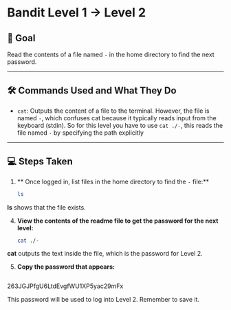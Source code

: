 
# Bandit Level 1 → Level 2

## 🎯 Goal
Read the contents of a file named `-` in the home directory to find the next password.


---

## 🛠️ Commands Used and What They Do

- `cat`: Outputs the content of a file to the terminal. However, the file is named `-`, which confuses cat because it typically reads input from the keyboard (stdin). 
So for this level you have to use `cat ./-`, this reads the file named `-` by specifying the path explicitly


---

## 💻 Steps Taken

1. ** Once logged in, list files in the home directory to find the `-` file:**
     ```bash
   ls
**ls** shows that the file  exists.
     
4. **View the contents of the readme file to get the password for the next level:**
   ```bash
   cat ./-
**cat** outputs the text inside the file, which is the password for Level 2.  

5. **Copy the password that appears:**
   ```bash
  263JGJPfgU6LtdEvgfWU1XP5yac29mFx

This password will be used to log into Level 2. Remember to save it.
